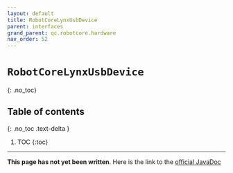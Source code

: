 ```yaml
---
layout: default
title: RobotCoreLynxUsbDevice
parent: interfaces
grand_parent: qc.robotcore.hardware
nav_order: 52
---
```

# `RobotCoreLynxUsbDevice`
{: .no_toc}

## Table of contents
{: .no_toc .text-delta }

1. TOC
{:toc}
---
**This page has not yet been written**. Here is the link to the [official JavaDoc](https://ftctechnh.github.io/ftc_app/doc/javadoc/com/qualcomm/robotcore/hardware/RobotCoreLynxUsbDevice.html)
        